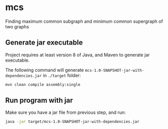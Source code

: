 # mcs
Finding maximum common subgraph and minimum common supergraph of two graphs

## Generate jar executable
Project requires at least version 8 of Java, and Maven to generate jar executable.

The following command will generate `mcs-1.0-SNAPSHOT-jar-with-dependencies.jar` in `./target` folder:
```bash
mvn clean compile assembly:single
```

## Run program with jar
Make sure you have a jar file from previous step, and run:
```bash
java -jar target/mcs-1.0-SNAPSHOT-jar-with-dependencies.jar
```
